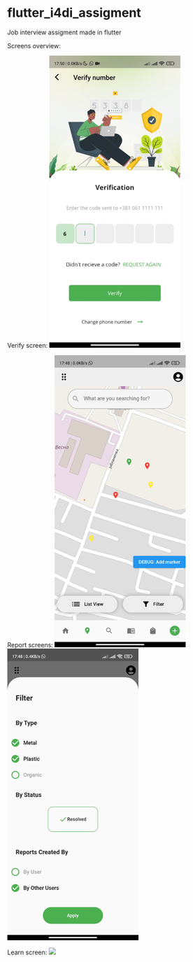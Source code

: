 # flutter_i4di_assigment
Job interview assigment made in flutter

Screens overview:

Verify screen:
<img src="/Verify.jpg" width="300">

Report screens:
<img src="/ReportScreen.jpg" width="300">
<img src="/ReportScreenFilter.jpg" width="300">

Learn screen:
<img src="/LearnScreen.gif" width="300">
